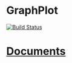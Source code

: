 # GraphPlot

[![Build Status](https://travis-ci.org/afternone/GraphPlot.jl.svg?branch=master)](https://travis-ci.org/afternone/GraphPlot.jl)

# [Documents](http://afternone.github.io/GraphPlot.jl/)
